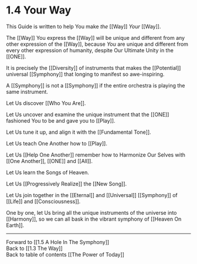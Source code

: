 # 1.4 Your Way

This Guide is written to help You make _the_ [[Way]] _Your_ [[Way]]. 

The [[Way]] You express the [[Way]] will be unique and different from any other expression of the [[Way]], because _You_ are unique and different from every other expression of humanity, despite Our Ultimate Unity in the [[ONE]]. 

It is precisely the [[Diversity]] of instruments that makes the [[Potential]] universal [[Symphony]] that longing to manifest so awe-inspiring. 

A [[Symphony]] is not a [[Symphony]] if the entire orchestra is playing the same instrument. 

Let Us discover [[Who You Are]]. 

Let Us uncover and examine the unique instrument that the [[ONE]] fashioned You to be and gave you to [[Play]]. 

Let Us tune it up, and align it with the [[Fundamental Tone]]. 

Let Us teach One Another how to [[Play]].  

Let Us [[Help One Another]] remember how to Harmonize Our Selves with [[One Another]], [[ONE]] and [[All]]. 

Let Us learn the Songs of Heaven. 

Let Us [[Progressively Realize]] the [[New Song]].  

Let Us join together in the [[Eternal]] and [[Universal]] [[Symphony]] of [[Life]] and [[Consciousness]]. 

One by one, let Us bring all the unique instruments of the universe into [[Harmony]], so we can all bask in the vibrant symphony of [[Heaven On Earth]].  

___

Forward to [[1.5 A Hole In The Symphony]]  
Back to [[1.3 The Way]]  
Back to table of contents [[The Power of Today]]  
